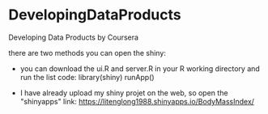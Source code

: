 DevelopingDataProducts
======================

Developing Data Products by Coursera

there are two methods you can open the shiny:

- you can download the ui.R and server.R in your R working directory and run the list code:
library(shiny)
runApp()

- I have already upload my shiny projet on the web, so open the "shinyapps" link: https://litenglong1988.shinyapps.io/BodyMassIndex/ 
